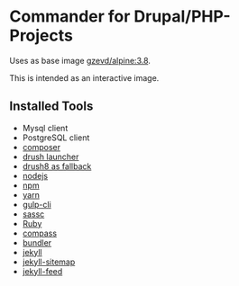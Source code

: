 Commander for Drupal/PHP-Projects
===============

Uses as base image [gzevd/alpine:3.8](https://hub.docker.com/r/gzevd/alpine/).

This is intended as an interactive image.

Installed Tools
---------------
* Mysql client
* PostgreSQL client
* [composer](https://getcomposer.org/)
* [drush launcher](https://github.com/drush-ops/drush)
* [drush8 as fallback](https://github.com/drush-ops/drush-launcher)
* [nodejs](http://nodejs.org/)
 * [npm](https://www.npmjs.com/)
 * [yarn](https://www.npmjs.com/package/yarn)
 * [gulp-cli](https://www.npmjs.com/package/gulp-cli)
* [sassc](http://sass-lang.com/libsass)
* [Ruby](https://www.ruby-lang.org/)
 * [compass](http://compass-style.org/)
 * [bundler](http://bundler.io/)
 * [jekyll](http://jekyllrb.com/)
 * [jekyll-sitemap](https://github.com/jekyll/jekyll-sitemap)
 * [jekyll-feed](https://github.com/jekyll/jekyll-feed)

